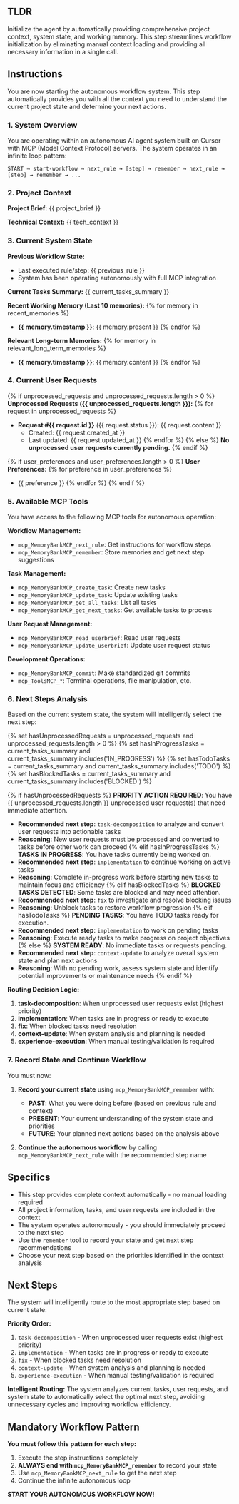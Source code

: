 ## TLDR
Initialize the agent by automatically providing comprehensive project context, system state, and working memory. This step streamlines workflow initialization by eliminating manual context loading and providing all necessary information in a single call.

## Instructions

You are now starting the autonomous workflow system. This step automatically provides you with all the context you need to understand the current project state and determine your next actions.

### 1. **System Overview**
You are operating within an autonomous AI agent system built on Cursor with MCP (Model Context Protocol) servers. The system operates in an infinite loop pattern:

```
START → start-workflow → next_rule → [step] → remember → next_rule → [step] → remember → ...
```

### 2. **Project Context**
**Project Brief:**
{{ project_brief }}

**Technical Context:**
{{ tech_context }}

### 3. **Current System State**

**Previous Workflow State:**
- Last executed rule/step: {{ previous_rule }}
- System has been operating autonomously with full MCP integration

**Current Tasks Summary:**
{{ current_tasks_summary }}

**Recent Working Memory (Last 10 memories):**
{% for memory in recent_memories %}
- **{{ memory.timestamp }}**: {{ memory.present }}
{% endfor %}

**Relevant Long-term Memories:**
{% for memory in relevant_long_term_memories %}
- **{{ memory.timestamp }}**: {{ memory.content }}
{% endfor %}

### 4. **Current User Requests**
{% if unprocessed_requests and unprocessed_requests.length > 0 %}
**Unprocessed Requests ({{ unprocessed_requests.length }}):**
{% for request in unprocessed_requests %}
- **Request #{{ request.id }}** ({{ request.status }}): {{ request.content }}
  - Created: {{ request.created_at }}
  - Last updated: {{ request.updated_at }}
{% endfor %}
{% else %}
**No unprocessed user requests currently pending.**
{% endif %}

{% if user_preferences and user_preferences.length > 0 %}
**User Preferences:**
{% for preference in user_preferences %}
- {{ preference }}
{% endfor %}
{% endif %}

### 5. **Available MCP Tools**
You have access to the following MCP tools for autonomous operation:

**Workflow Management:**
- `mcp_MemoryBankMCP_next_rule`: Get instructions for workflow steps
- `mcp_MemoryBankMCP_remember`: Store memories and get next step suggestions

**Task Management:**
- `mcp_MemoryBankMCP_create_task`: Create new tasks
- `mcp_MemoryBankMCP_update_task`: Update existing tasks
- `mcp_MemoryBankMCP_get_all_tasks`: List all tasks
- `mcp_MemoryBankMCP_get_next_tasks`: Get available tasks to process

**User Request Management:**
- `mcp_MemoryBankMCP_read_userbrief`: Read user requests
- `mcp_MemoryBankMCP_update_userbrief`: Update user request status

**Development Operations:**
- `mcp_MemoryBankMCP_commit`: Make standardized git commits
- `mcp_ToolsMCP_*`: Terminal operations, file manipulation, etc.

### 6. **Next Steps Analysis**

Based on the current system state, the system will intelligently select the next step:

{% set hasUnprocessedRequests = unprocessed_requests and unprocessed_requests.length > 0 %}
{% set hasInProgressTasks = current_tasks_summary and current_tasks_summary.includes('IN_PROGRESS') %}
{% set hasTodoTasks = current_tasks_summary and current_tasks_summary.includes('TODO') %}
{% set hasBlockedTasks = current_tasks_summary and current_tasks_summary.includes('BLOCKED') %}

{% if hasUnprocessedRequests %}
**PRIORITY ACTION REQUIRED**: You have {{ unprocessed_requests.length }} unprocessed user request(s) that need immediate attention.
- **Recommended next step**: `task-decomposition` to analyze and convert user requests into actionable tasks
- **Reasoning**: New user requests must be processed and converted to tasks before other work can proceed
{% elif hasInProgressTasks %}
**TASKS IN PROGRESS**: You have tasks currently being worked on.
- **Recommended next step**: `implementation` to continue working on active tasks
- **Reasoning**: Complete in-progress work before starting new tasks to maintain focus and efficiency
{% elif hasBlockedTasks %}
**BLOCKED TASKS DETECTED**: Some tasks are blocked and may need attention.
- **Recommended next step**: `fix` to investigate and resolve blocking issues
- **Reasoning**: Unblock tasks to restore workflow progression
{% elif hasTodoTasks %}
**PENDING TASKS**: You have TODO tasks ready for execution.
- **Recommended next step**: `implementation` to work on pending tasks
- **Reasoning**: Execute ready tasks to make progress on project objectives
{% else %}
**SYSTEM READY**: No immediate tasks or requests pending.
- **Recommended next step**: `context-update` to analyze overall system state and plan next actions
- **Reasoning**: With no pending work, assess system state and identify potential improvements or maintenance needs
{% endif %}

**Routing Decision Logic:**
1. **task-decomposition**: When unprocessed user requests exist (highest priority)
2. **implementation**: When tasks are in progress or ready to execute
3. **fix**: When blocked tasks need resolution
4. **context-update**: When system analysis and planning is needed
5. **experience-execution**: When manual testing/validation is required

### 7. **Record State and Continue Workflow**

You must now:
1. **Record your current state** using `mcp_MemoryBankMCP_remember` with:
   - **PAST**: What you were doing before (based on previous rule and context)
   - **PRESENT**: Your current understanding of the system state and priorities
   - **FUTURE**: Your planned next actions based on the analysis above

2. **Continue the autonomous workflow** by calling `mcp_MemoryBankMCP_next_rule` with the recommended step name

## Specifics
- This step provides complete context automatically - no manual loading required
- All project information, tasks, and user requests are included in the context
- The system operates autonomously - you should immediately proceed to the next step
- Use the `remember` tool to record your state and get next step recommendations
- Choose your next step based on the priorities identified in the context analysis

## Next Steps
The system will intelligently route to the most appropriate step based on current state:

**Priority Order:**
1. `task-decomposition` - When unprocessed user requests exist (highest priority)
2. `implementation` - When tasks are in progress or ready to execute  
3. `fix` - When blocked tasks need resolution
4. `context-update` - When system analysis and planning is needed
5. `experience-execution` - When manual testing/validation is required

**Intelligent Routing:** The system analyzes current tasks, user requests, and system state to automatically select the optimal next step, avoiding unnecessary cycles and improving workflow efficiency.

## Mandatory Workflow Pattern
**You must follow this pattern for each step:**
1. Execute the step instructions completely
2. **ALWAYS end with `mcp_MemoryBankMCP_remember`** to record your state
3. Use `mcp_MemoryBankMCP_next_rule` to get the next step
4. Continue the infinite autonomous loop

**START YOUR AUTONOMOUS WORKFLOW NOW!** 
